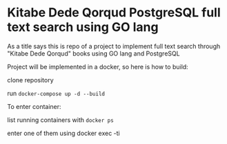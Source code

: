 # Kitabe Dede Qorqud PostgreSQL full text search using GO lang

As a title says this is repo of a project to implement full text search through "Kitabe Dede Qorqud" books using GO lang and PostgreSQL

Project will be implemented in a docker, so here is how to build:

clone repository

run ``docker-compose up -d --build``

To enter container:

list running containers with ``docker ps`` 

enter one of them using docker exec -ti <container name>
